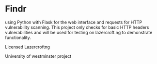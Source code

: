# Findr
 using Python with Flask for the web interface and requests for HTTP vulnerability scanning. This project only checks for basic HTTP headers vulnerabilities and will be used for testing on lazercroft.ng to demonstrate functionality.

Licensed Lazercroftng

University of westminster project
